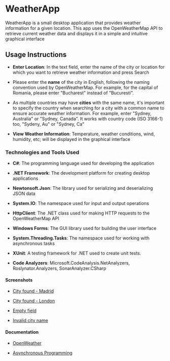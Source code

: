 # WeatherApp

  WeatherApp is a small desktop application that provides weather information for a given location. This app uses the OpenWeatherMap API to retrieve current weather data and displays it in a simple and intuitive graphical interface

## Usage Instructions

  - **Enter Location**: In the text field, enter the name of the city or location for which you want to retrieve weather information and press Search

  - Please enter the **name** of the city in English, following the naming convention used by OpenWeatherMap. For example, for the capital of Romania, please enter "Bucharest" instead of "Bucuresti".

  - As multiple countries may have **cities** with the same name, it's important to specify the country when searching for a city with a common name to ensure accurate weather information. For example, enter "Sydney, Australia" or "Sydney, Canada". It works with country code (ISO 3166-1) too, "Sydeny, Au" or "Sydney, Ca"
    
  - **View Weather Information**: Temperature, weather conditions, wind, humidity, etc; will be displayed in the graphical interface

### Technologies and Tools Used

  - **C#**: The programming language used for developing the application

  - **.NET Framework**: The development platform for creating desktop applications

  - **Newtonsoft.Json**: The library used for serializing and deserializing JSON data

  - **System.IO**: The namespace used for input and output operations

  - **HttpClient**: The .NET class used for making HTTP requests to the OpenWeatherMap API

  - **Windows Forms**: The GUI library used for building the user interface

  - **System.Threading.Tasks**: The namespace used for working with asynchronous tasks

  - **XUnit**: A testing framework for .NET used to create unit tests.
    
  - **Code Analyzers**: Microsoft.CodeAnalysis.NetAnalyzers, Roslynator.Analyzers, SonarAnalyzer.CSharp

#### Screenshots

  - [City found - Madrid](ScreenShots/madrid.jpg)
    
  - [City found - London](ScreenShots/london.jpg)
    
  - [Empty field](ScreenShots/empty.jpg)
    
  - [Invalid city name](ScreenShots/notFound.jpg)

#### Documentation

  - [OpenWeather](https://openweathermap.org/guide)
    
  - [Asynchronous Programming](https://learn.microsoft.com/en-us/dotnet/csharp/asynchronous-programming/)

  
